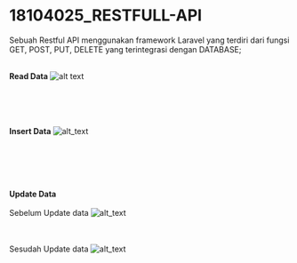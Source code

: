 # 18104025_RESTFULL-API
Sebuah Restful API menggunakan framework  Laravel yang terdiri dari fungsi GET, POST, PUT, DELETE yang terintegrasi dengan DATABASE;
<br/> <br/>

**Read Data**
![alt text](https://user-images.githubusercontent.com/45329366/103201330-3ca39000-4922-11eb-8ef5-c01b1da9b3fb.jpg)

<br/> <br/><br/> <br/>
**Insert Data**
![alt_text](https://user-images.githubusercontent.com/45329366/103202163-429a7080-4924-11eb-87f1-a0364efc8515.jpg)

<br/> <br/><br/> <br/>

**Update Data**
<br/><br/>
Sebelum Update data
![alt_text](https://user-images.githubusercontent.com/45329366/103206262-09ff9480-492e-11eb-92cb-68a76557426f.jpg)

<br/><br/>
Sesudah Update data
![alt_text](https://user-images.githubusercontent.com/45329366/103206474-85614600-492e-11eb-8a90-db189dabca03.jpg)
